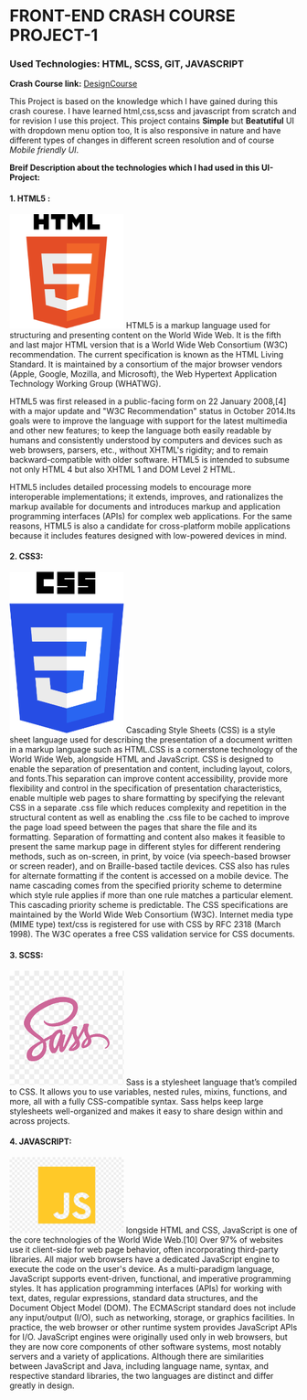 # FRONT-END CRASH COURSE PROJECT-1

### Used Technologies: HTML, SCSS, GIT, JAVASCRIPT

**Crash Course link:** [DesignCourse](https://youtu.be/D-h8L5hgW-w)

This Project is based on the knowledge which I have gained during this crash courese.
I have learned html,css,scss and javascript from scratch and for revision I use this project.
This project contains **Simple** but **Beatutiful** UI with dropdown menu option too, It is also responsive 
in nature and have different types of changes in different screen resolution and of course _Mobile friendly UI_.

**Breif Description about the technologies which I had used in this UI-Project:**

#### 1. HTML5 :
<img src="images/gitimage1.png" width="200">
HTML5 is a markup language used for structuring and presenting content on the World Wide Web. It is the fifth and last major HTML version that is a World Wide Web Consortium (W3C) recommendation. The current specification is known as the HTML Living Standard. It is maintained by a consortium of the major browser vendors (Apple, Google, Mozilla, and Microsoft), the Web Hypertext Application Technology Working Group (WHATWG).

HTML5 was first released in a public-facing form on 22 January 2008,[4] with a major update and "W3C Recommendation" status in October 2014.Its goals were to improve the language with support for the latest multimedia and other new features; to keep the language both easily readable by humans and consistently understood by computers and devices such as web browsers, parsers, etc., without XHTML's rigidity; and to remain backward-compatible with older software. HTML5 is intended to subsume not only HTML 4 but also XHTML 1 and DOM Level 2 HTML.

HTML5 includes detailed processing models to encourage more interoperable implementations; it extends, improves, and rationalizes the markup available for documents and introduces markup and application programming interfaces (APIs) for complex web applications. For the same reasons, HTML5 is also a candidate for cross-platform mobile applications because it includes features designed with low-powered devices in mind.

#### 2. CSS3: 
<img src="images/gitimage2.png" width="200">
Cascading Style Sheets (CSS) is a style sheet language used for describing the presentation of a document written in a markup language such as HTML.CSS is a cornerstone technology of the World Wide Web, alongside HTML and JavaScript.
CSS is designed to enable the separation of presentation and content, including layout, colors, and fonts.This separation can improve content accessibility, provide more flexibility and control in the specification of presentation characteristics, enable multiple web pages to share formatting by specifying the relevant CSS in a separate .css file which reduces complexity and repetition in the structural content as well as enabling the .css file to be cached to improve the page load speed between the pages that share the file and its formatting.
Separation of formatting and content also makes it feasible to present the same markup page in different styles for different rendering methods, such as on-screen, in print, by voice (via speech-based browser or screen reader), and on Braille-based tactile devices. CSS also has rules for alternate formatting if the content is accessed on a mobile device.
The name cascading comes from the specified priority scheme to determine which style rule applies if more than one rule matches a particular element. This cascading priority scheme is predictable.
The CSS specifications are maintained by the World Wide Web Consortium (W3C). Internet media type (MIME type) text/css is registered for use with CSS by RFC 2318 (March 1998). The W3C operates a free CSS validation service for CSS documents.

#### 3. SCSS:
<img src="images/gitimage3.png" width="200">
Sass is a stylesheet language that’s compiled to CSS. It allows you to use variables, nested rules, mixins, functions, and more, all with a fully CSS-compatible syntax. Sass helps keep large stylesheets well-organized and makes it easy to share design within and across projects.

#### 4. JAVASCRIPT:
<img src="images/gitimage4.jpg" width="200">
longside HTML and CSS, JavaScript is one of the core technologies of the World Wide Web.[10] Over 97% of websites use it client-side for web page behavior, often incorporating third-party libraries. All major web browsers have a dedicated JavaScript engine to execute the code on the user's device.
As a multi-paradigm language, JavaScript supports event-driven, functional, and imperative programming styles. It has application programming interfaces (APIs) for working with text, dates, regular expressions, standard data structures, and the Document Object Model (DOM).
The ECMAScript standard does not include any input/output (I/O), such as networking, storage, or graphics facilities. In practice, the web browser or other runtime system provides JavaScript APIs for I/O.
JavaScript engines were originally used only in web browsers, but they are now core components of other software systems, most notably servers and a variety of applications.
Although there are similarities between JavaScript and Java, including language name, syntax, and respective standard libraries, the two languages are distinct and differ greatly in design.

